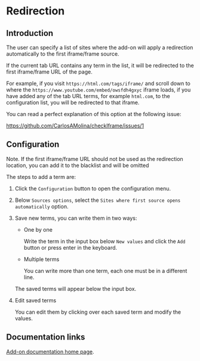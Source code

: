 # Redirection

## Introduction

The user can specify a list of sites where the add-on will apply a redirection automatically to the first iframe/frame source.

If the current tab URL contains any term in the list, it will be redirected to the first iframe/frame URL of the page.

For example, if you visit `https://html.com/tags/iframe/` and scroll down to where the `https://www.youtube.com/embed/owsfdh4gxyc` iframe loads, if you have added any of the tab URL terms, for example `html.com`, to the configuration list, you will be redirected to that iframe.

You can read a perfect explanation of this option at the following issue:

<https://github.com/CarlosAMolina/checkIframe/issues/1>

## Configuration

Note. If the first iframe/frame URL should not be used as the redirection location, you can add it to the blacklist and will be omitted

The steps to add a term are:

1. Click the `Configuration` button to open the configuration menu.
2. Below `Sources options`, select the `Sites where first source opens automatically` option.
3. Save new terms, you can write them in two ways:
    - One by one

      Write the term in the input box below `New values` and click the `Add` button or press enter in the keyboard.

    - Multiple terms 

      You can write more than one term, each one must be in a different line.

    The saved terms will appear below the input box.

4. Edit saved terms 

    You can edit them by clicking over each saved term and modify the values.

## Documentation links

[Add-on documentation home page](https://cmoli.es/projects/check-iframe/introduction.html).
